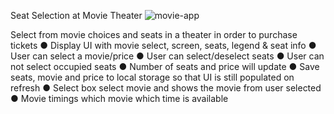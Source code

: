 Seat Selection at Movie Theater
![movie-app](https://github.com/taimoor-pro/movie-theater-app/assets/119139233/47a77eb5-b0b4-45fb-a820-4e39a90353fc)

Select from movie choices and seats in a theater in order to purchase tickets
          ● Display UI with movie select, screen, seats, legend & seat info
          ● User can select a movie/price
          ● User can select/deselect seats
          ● User can not select occupied seats
          ● Number of seats and price will update
          ● Save seats, movie and price to local storage so that UI is still populated on refresh
          ● Select box select movie and shows the movie from user selected  
          ● Movie timings which movie which time is available 
